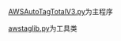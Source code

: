 [AWSAutoTagTotalV3.py](https://github.com/NageNalock/aws-CloudWatch-to-Lambda-Demo/blob/master/AWSAutotagTotal/AWSAutoTagTotalV3.py)为主程序

[awstaglib.py](https://github.com/NageNalock/aws-CloudWatch-to-Lambda-Demo/blob/master/AWSAutotagTotal/awstaglib.py)为工具类
